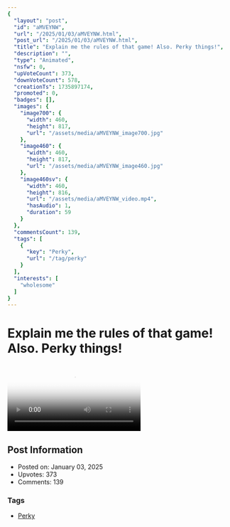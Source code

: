 ```yaml
---
{
  "layout": "post",
  "id": "aMVEYNW",
  "url": "/2025/01/03/aMVEYNW.html",
  "post_url": "/2025/01/03/aMVEYNW.html",
  "title": "Explain me the rules of that game! Also. Perky things!",
  "description": "",
  "type": "Animated",
  "nsfw": 0,
  "upVoteCount": 373,
  "downVoteCount": 578,
  "creationTs": 1735897174,
  "promoted": 0,
  "badges": [],
  "images": {
    "image700": {
      "width": 460,
      "height": 817,
      "url": "/assets/media/aMVEYNW_image700.jpg"
    },
    "image460": {
      "width": 460,
      "height": 817,
      "url": "/assets/media/aMVEYNW_image460.jpg"
    },
    "image460sv": {
      "width": 460,
      "height": 816,
      "url": "/assets/media/aMVEYNW_video.mp4",
      "hasAudio": 1,
      "duration": 59
    }
  },
  "commentsCount": 139,
  "tags": [
    {
      "key": "Perky",
      "url": "/tag/perky"
    }
  ],
  "interests": [
    "wholesome"
  ]
}
---
```


# Explain me the rules of that game! Also. Perky things!

<video controls playsinline loop poster="/assets/media/aMVEYNW_image460.jpg">
  <source src="/assets/media/aMVEYNW_video.mp4" type="video/mp4">
  Your browser does not support the video tag.
</video>

## Post Information

- Posted on: January 03, 2025
- Upvotes: 373
- Comments: 139

### Tags

- [Perky](/tag/Perky)
